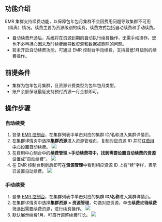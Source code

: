 ## 功能介绍
EMR 集群支持续费功能，以保障包年包月集群不会因费用问题导致集群不可用（隔离）情况。续费主要为资源级别的续费，续费方式包括自动续费和手动续费。
- 自动续费开通后，系统将在资源到期前自动执行续费操作，无需手动操作，您也不必再担心因未及时续费而导致资源和数据被删除的问题。
- 若未开启自动续费功能，可通过 EMR 控制台手动续费，支持最低1月级别的续费操作。

## 前提条件
- 集群为包年包月集群，且资源计费类型为包年包月类型。
- 账户余额保证最低支持预付资源一月金额即可。

## 操作步骤
### 自动续费
1. 登录 [EMR 控制台](https://console.cloud.tencent.com/emr)，在集群列表中单击对应的集群 ID/名称进入集群详情页。
2. 在集群详情页中选择**集群资源**进入资源管理页，复制对应资源 ID 并前往[费用中心](https://console.cloud.tencent.com/expense/overview)设置自动续费。
![](https://qcloudimg.tencent-cloud.cn/raw/e294a3bef2a0786e3e6763f4fd1a8150.png)
3. 在费用中心制台中的**续费管理 >手动续费项中，找到需要设置自动续费的资源**设置成“自动续费”。
![](https://qcloudimg.tencent-cloud.cn/raw/ab5471d3139bbaac75104d6993f86386.png)
4. 在 EMR 控制台刷新后即可在**资源管理**中看到相应资源 ID 上有“续”字样，表示已设置自动续费。
![](https://qcloudimg.tencent-cloud.cn/raw/d1599dfe7fc2df48234dfffb6e3c48fa.png)

### 手动续费
1. 登录 [EMR 控制台](https://console.cloud.tencent.com/emr)，在集群列表中单击对应的集群 **ID/名称**进入集群详情页。
2. 在集群详情页中选择**集群资源 > 资源管理**，勾选对应资源，单击**续费**或**待续费**筛选出需要续费资源，进行续费操作。
![](https://main.qcloudimg.com/raw/393e599ed798aea5ef1775bafeebae3c.png)
3. 默认展示续费1月，可自行调整续费时长。
![](https://main.qcloudimg.com/raw/a49a5103e19ae9d7626b1eaf45e16b88.png)
